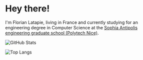 # Hey there!

I'm Florian Latapie, living in France and currently studying for an engineering degree in Computer Science at the [Sophia Antipolis engineering graduate school (Polytech Nice)](https://polytech.univ-cotedazur.fr/).

![GitHub Stats](https://github-readme-stats.vercel.app/api?username=FlorianLatapie&count_private=true&show_icons=true)


![Top Langs](https://github-readme-stats.vercel.app/api/top-langs/?username=FlorianLatapie&layout=compact)
